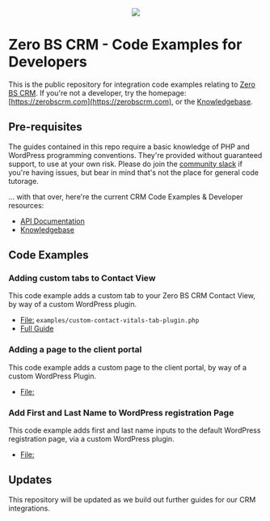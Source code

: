 <p align="center">
  <a href="https://zerobscrm.com"><img src="https://zerobscrm.com/wp-content/themes/ZeroBSlander/img/1.png"></a>
</p>

# Zero BS CRM - Code Examples for Developers #

This is the public repository for integration code examples relating to [Zero BS CRM](https://zerobscrm.com). If you're not a developer, try the homepage: [https://zerobscrm.com](https://zerobscrm.com), or the [Knowledgebase](https://zerobscrm.com/kb/).

## Pre-requisites ##

The guides contained in this repo require a basic knowledge of PHP and WordPress programming conventions. They're provided without guaranteed support, to use at your own risk. Please do join the [community slack](https://zerobscrm.com/community/) if you're having issues, but bear in mind that's not the place for general code tutorage.

... with that over, here're the current CRM Code Examples & Developer resources:

* [API Documentation](http://docs.zerobscrm.com/api/)
* [Knowledgebase](https://zerobscrm.com/kb/)

## Code Examples ##

### Adding custom tabs to Contact View ###

This code example adds a custom tab to your Zero BS CRM Contact View, by way of a custom WordPress plugin.

* [File:](https://github.com/zero-bs-crm/code-examples/blob/master/examples/custom-contact-vitals-tab-plugin.php) ` examples/custom-contact-vitals-tab-plugin.php `
* [Full Guide](https://zerobscrm.com/kb/knowledge-base/adding-custom-tabs-to-contact-view-or-company-view/)


### Adding a page to the client portal ###

This code example adds a custom page to the client portal, by way of a custom WordPress Plugin.

* [File:](https://github.com/zero-bs-crm/code-examples/blob/master/examples/custom-client-portal-page.php)

### Add First and Last Name to WordPress registration Page ###

This code example adds first and last name inputs to the default WordPress registration page, via a custom WordPress plugin.

* [File:](https://github.com/zero-bs-crm/code-examples/blob/master/examples/add-first-name-last-name-to-wp-sign-up-form.php)


## Updates ##

This repository will be updated as we build out further guides for our CRM integrations.